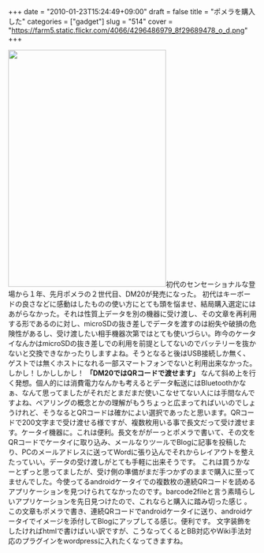 +++
date = "2010-01-23T15:24:49+09:00"
draft = false
title = "ポメラを購入した"
categories = ["gadget"]
slug = "514"
cover = "https://farm5.static.flickr.com/4066/4296486979_8f29689478_o_d.png"
+++

<p style="text-align: left;"><a href="https://www.flickr.com/photos/keruru/4296486979/"><img class="alignright" title="ポメラから読み出し" src="https://farm5.static.flickr.com/4066/4296486979_8f29689478_o_d.png" alt="" width="320" height="480" /></a>初代のセンセーショナルな登場から１年、先月ポメラの２世代目、DM20が発売になった。
初代はキーボードの良さなどに感動はしたものの使い方にとても頭を悩ませ、結局購入選定にはあがらなかった。それは性質上データを別の機器に受け渡し、その文章を再利用する形であるのに対し、microSDの抜き差しでデータを渡すのは紛失や破損の危険性があるし、受け渡したい相手機器次第ではとても使いづらい。昨今のケータイなんかはmicroSDの抜き差しでの利用を前提としてないのでバッテリーを抜かないと交換できなかったりしますよね。そうとなると後はUSB接続しか無く、ゲストでは無くホストになれる一部スマートフォンでないと利用出来なかった。
しかし！しかししかし！
<strong> 「DM20ではQRコードで渡せます」</strong>
なんて斜め上を行く発想。個人的には消費電力なんかも考えるとデータ転送にはBluetoothかなぁ、なんて思ってましたがそれだとまだまだ使いこなせてない人には手間なんですよね、ペアリングの概念とかの理解がもうちょっと広まってればいいのでしょうけれど、そうなるとQRコードは確かによい選択であったと思います。QRコードで200文字まで受け渡せる様ですが、複数枚用いる事で長文だって受け渡せます。ケータイ機器に。これは便利。長文をががーっとポメラで書いて、その文をQRコードでケータイに取り込み、メールなりツールでBlogに記事を投稿したり、PCのメールアドレスに送ってWordに張り込んでそれからレイアウトを整えたっていい。データの受け渡しがとても手軽に出来そうです。
これは買うかなーとずっと思ってましたが、受け側の準備がまだ手つかずのままで購入に至ってませんでした。今使ってるandroidケータイでの複数枚の連続QRコードを読めるアプリケーションを見つけられてなかったのです。barcode2fileと言う素晴らしいアプリケーションを先日見つけたので、これならと購入に踏み切った感じ
。この文章もポメラで書き、連続QRコードでandroidケータイに送り、androidケータイでイメージを添付してBlogにアップしてる感じ。便利です。
文字装飾をしたければhtmlで書けばいい訳ですが、こうなってくるとBB対応やWiki手法対応のプラグインをwordpressに入れたくなってきますね。</p>
